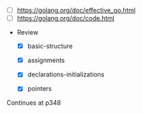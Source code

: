 - [ ] https://golang.org/doc/effective_go.html
- [ ] https://golang.org/doc/code.html
- Review
    - [x] basic-structure
    - [x] assignments
    - [x] declarations-initializations 
    - [x] pointers


Continues at p348